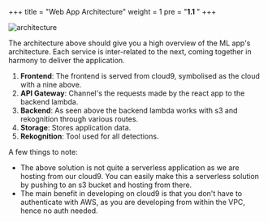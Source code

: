 
+++
title = "Web App Architecture"
weight = 1
pre = "<b>1.1 </b>"
+++

![architecture](/img/Arch.png)

The architecture above should give you a high overview of the ML app's architecture. Each service is inter-related to the next, coming together in harmony to deliver the application. 

1. **Frontend**: The frontend is served from cloud9, symbolised as the cloud with a nine above. 
2. **API Gateway**: Channel's the requests made by the react app to the backend lambda. 
3. **Backend**: As seen above the backend lambda works with s3 and rekognition through various routes.
4. **Storage**: Stores application data.
5. **Rekognition**: Tool used for all detections. 

A few things to note:
- The above solution is not quite a serverless application as we are hosting from our cloud9. You can easily make this a serverless solution by pushing to an s3 bucket and hosting from there.
- The main benefit in developing on cloud9 is that you don't have to authenticate with AWS, as you are developing from within the VPC, hence no auth needed.